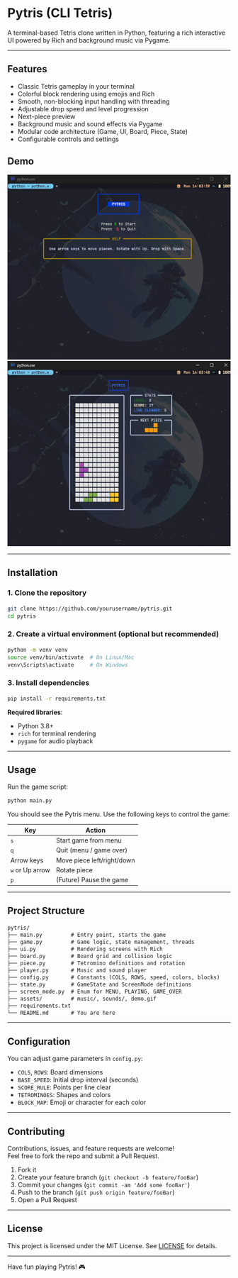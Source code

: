 # Pytris (CLI Tetris)

A terminal-based Tetris clone written in Python, featuring a rich interactive UI powered by Rich and background music via Pygame.

---

## Features

- Classic Tetris gameplay in your terminal
- Colorful block rendering using emojis and Rich
- Smooth, non-blocking input handling with threading
- Adjustable drop speed and level progression
- Next-piece preview
- Background music and sound effects via Pygame
- Modular code architecture (Game, UI, Board, Piece, State)
- Configurable controls and settings

## Demo

![menu](./demo/1.png)
![game](./demo/demo.gif)

---

## Installation

### 1. Clone the repository

```bash
git clone https://github.com/yourusername/pytris.git
cd pytris
```

### 2. Create a virtual environment (optional but recommended)

```bash
python -m venv venv
source venv/bin/activate  # On Linux/Mac
venv\Scripts\activate     # On Windows
```

### 3. Install dependencies

```bash
pip install -r requirements.txt
```

**Required libraries**:

- Python 3.8+
- `rich` for terminal rendering
- `pygame` for audio playback

---

## Usage

Run the game script:

```bash
python main.py
```

You should see the Pytris menu. Use the following keys to control the game:

| Key             | Action                     |
| --------------- | -------------------------- |
| `s`             | Start game from menu       |
| `q`             | Quit (menu / game over)    |
| Arrow keys      | Move piece left/right/down |
| `w` or Up arrow | Rotate piece               |
| `p`             | (Future) Pause the game    |

---

## Project Structure

```
pytris/
├── main.py         # Entry point, starts the game
├── game.py         # Game logic, state management, threads
├── ui.py           # Rendering screens with Rich
├── board.py        # Board grid and collision logic
├── piece.py        # Tetromino definitions and rotation
├── player.py       # Music and sound player
├── config.py       # Constants (COLS, ROWS, speed, colors, blocks)
├── state.py        # GameState and ScreenMode definitions
├── screen_mode.py  # Enum for MENU, PLAYING, GAME_OVER
├── assets/         # music/, sounds/, demo.gif
├── requirements.txt
└── README.md       # You are here
```

---

## Configuration

You can adjust game parameters in `config.py`:

- `COLS`, `ROWS`: Board dimensions
- `BASE_SPEED`: Initial drop interval (seconds)
- `SCORE_RULE`: Points per line clear
- `TETROMINOES`: Shapes and colors
- `BLOCK_MAP`: Emoji or character for each color

---

## Contributing

Contributions, issues, and feature requests are welcome!\
Feel free to fork the repo and submit a Pull Request.

1. Fork it
2. Create your feature branch (`git checkout -b feature/fooBar`)
3. Commit your changes (`git commit -am 'Add some fooBar'`)
4. Push to the branch (`git push origin feature/fooBar`)
5. Open a Pull Request

---

## License

This project is licensed under the MIT License. See [LICENSE](LICENSE) for details.

---

Have fun playing Pytris! 🎮